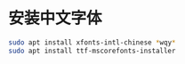 # 安装中文字体

```bash
sudo apt install xfonts-intl-chinese *wqy*
sudo apt install ttf-mscorefonts-installer
```

